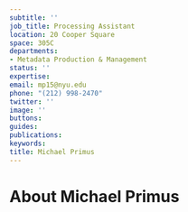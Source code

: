 ```yaml
---
subtitle: ''
job_title: Processing Assistant
location: 20 Cooper Square
space: 305C
departments:
- Metadata Production & Management
status: ''
expertise: 
email: mp15@nyu.edu
phone: "(212) 998-2470"
twitter: ''
image: ''
buttons: 
guides: 
publications: 
keywords: 
title: Michael Primus
---
```


# About Michael Primus